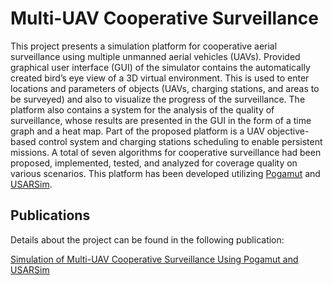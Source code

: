 # Multi-UAV Cooperative Surveillance

This project presents a simulation platform for cooperative aerial surveillance using multiple unmanned aerial vehicles (UAVs). Provided graphical user interface (GUI) of the simulator contains the automatically created bird’s eye view of a 3D virtual environment. This is used to enter locations and parameters of objects (UAVs, charging stations, and areas to be surveyed) and also to visualize the progress of the surveillance. The platform also contains a system for the analysis of the quality of surveillance, whose results are presented in the GUI in the form of a time graph and a heat map. Part of the proposed platform is a UAV objective-based control system and charging stations scheduling to enable persistent missions. A total of seven algorithms for cooperative surveillance had been proposed, implemented, tested, and analyzed for coverage quality on various scenarios. This platform has been developed utilizing [Pogamut](http://pogamut.cuni.cz/) and [USARSim](https://sourceforge.net/projects/usarsim/).

## Publications

Details about the project can be found in the following publication:

[Simulation of Multi-UAV Cooperative Surveillance Using Pogamut and USARSim](https://is.cuni.cz/webapps/zzp/detail/146460/?lang=en)
